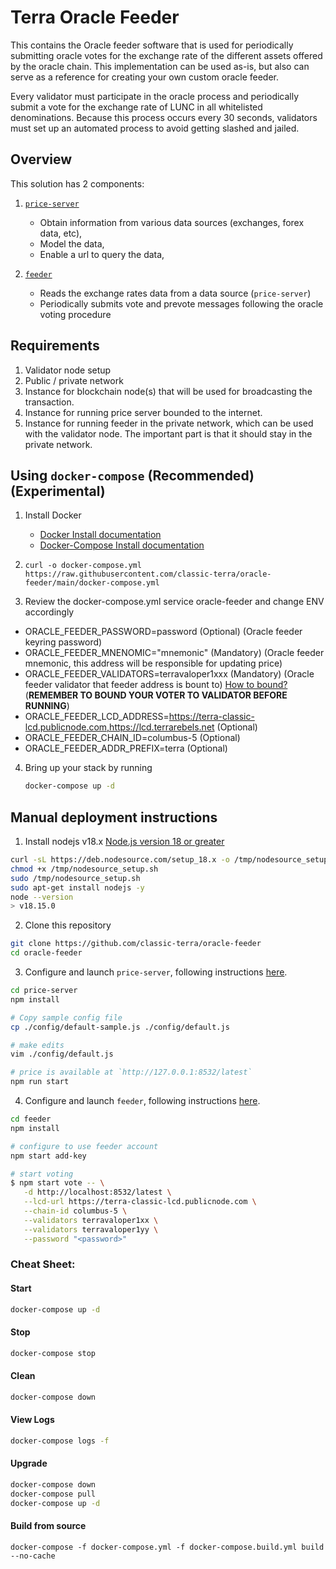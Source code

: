 # Terra Oracle Feeder

This contains the Oracle feeder software that is used for periodically submitting oracle votes for the exchange rate of the different assets offered by the oracle chain. This implementation can be used as-is, but also can serve as a reference for creating your own custom oracle feeder.

Every validator must participate in the oracle process and periodically submit a vote for the exchange rate of LUNC in all whitelisted denominations. Because this process occurs every 30 seconds, validators must set up an automated process to avoid getting slashed and jailed.

## Overview

This solution has 2 components:

1. [`price-server`](price-server/)

   - Obtain information from various data sources (exchanges, forex data, etc),
   - Model the data,
   - Enable a url to query the data,

2. [`feeder`](feeder/)

   - Reads the exchange rates data from a data source (`price-server`)
   - Periodically submits vote and prevote messages following the oracle voting procedure

## Requirements
1. Validator node setup
2. Public / private network 
3. Instance for blockchain node(s) that will be used for broadcasting the transaction.
4. Instance for running price server bounded to the internet.
5. Instance for running feeder in the private network, which can be used with the validator node. The important part is that it should stay in the private network.

## Using `docker-compose` (Recommended) (Experimental)

1. Install Docker

	- [Docker Install documentation](https://docs.docker.com/install/)
	- [Docker-Compose Install documentation](https://docs.docker.com/compose/install/)

2. `curl -o docker-compose.yml https://raw.githubusercontent.com/classic-terra/oracle-feeder/main/docker-compose.yml`

3. Review the docker-compose.yml service oracle-feeder and change ENV accordingly
* ORACLE_FEEDER_PASSWORD=password (Optional) (Oracle feeder keyring password)
* ORACLE_FEEDER_MNENOMIC="mnemonic" (Mandatory) (Oracle feeder mnemonic, this address will be responsible for updating price)
* ORACLE_FEEDER_VALIDATORS=terravaloper1xxx (Mandatory) (Oracle feeder validator that feeder address is bount to) [How to bound?](feeder/README.md#make-a-new-key-for-oracle-votes) (**REMEMBER TO BOUND YOUR VOTER TO VALIDATOR BEFORE RUNNING**)
* ORACLE_FEEDER_LCD_ADDRESS=https://terra-classic-lcd.publicnode.com,https://lcd.terrarebels.net (Optional)
* ORACLE_FEEDER_CHAIN_ID=columbus-5 (Optional)
* ORACLE_FEEDER_ADDR_PREFIX=terra (Optional)


4. Bring up your stack by running

	```bash
	docker-compose up -d
	```

## Manual deployment instructions

1. Install nodejs v18.x [Node.js version 18 or greater](https://nodejs.org/)

```sh
curl -sL https://deb.nodesource.com/setup_18.x -o /tmp/nodesource_setup.sh
chmod +x /tmp/nodesource_setup.sh
sudo /tmp/nodesource_setup.sh
sudo apt-get install nodejs -y
node --version
> v18.15.0
```

2. Clone this repository

```sh
git clone https://github.com/classic-terra/oracle-feeder
cd oracle-feeder
```

3. Configure and launch `price-server`, following instructions [here](price-server/).

```sh
cd price-server
npm install

# Copy sample config file
cp ./config/default-sample.js ./config/default.js

# make edits
vim ./config/default.js

# price is available at `http://127.0.0.1:8532/latest`
npm run start
```

4. Configure and launch `feeder`, following instructions [here](feeder/).

```sh
cd feeder
npm install

# configure to use feeder account
npm start add-key

# start voting
$ npm start vote -- \
   -d http://localhost:8532/latest \
   --lcd-url https://terra-classic-lcd.publicnode.com \
   --chain-id columbus-5 \
   --validators terravaloper1xx \
   --validators terravaloper1yy \
   --password "<password>"
```

### Cheat Sheet:

#### Start

```bash
docker-compose up -d
```

#### Stop

```bash
docker-compose stop
```

#### Clean

```bash
docker-compose down
```

#### View Logs

```bash
docker-compose logs -f
```

#### Upgrade

```bash
docker-compose down
docker-compose pull
docker-compose up -d
```

#### Build from source

```
docker-compose -f docker-compose.yml -f docker-compose.build.yml build --no-cache
```
